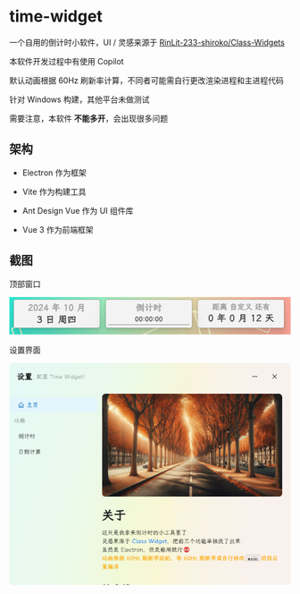 # time-widget

一个自用的倒计时小软件，UI / 灵感来源于 [RinLit-233-shiroko/Class-Widgets][1]

本软件开发过程中有使用 Copilot

默认动画根据 60Hz 刷新率计算，不同者可能需自行更改渲染进程和主进程代码

针对 Windows 构建，其他平台未做测试

需要注意，本软件 **不能多开**，会出现很多问题

## 架构

- Electron 作为框架

- Vite 作为构建工具

- Ant Design Vue 作为 UI 组件库

- Vue 3 作为前端框架

## 截图

顶部窗口

![](./image/main.png)

设置界面

![](./image/settings.png)

[1]: https://github.com/RinLit-233-shiroko/Class-Widgets
